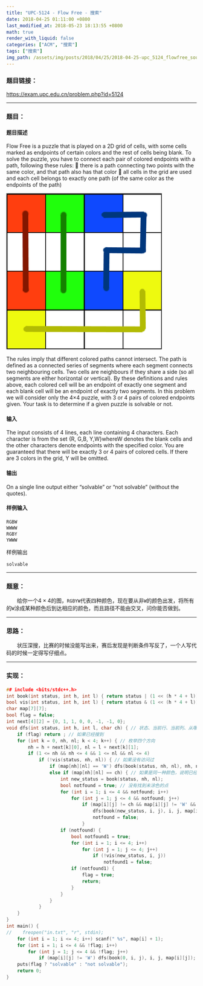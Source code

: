 ```yaml
---
title: "UPC-5124 - Flow Free - 搜索"
date: 2018-04-25 01:11:00 +0800
last_modified_at: 2018-05-23 18:13:55 +0800
math: true
render_with_liquid: false
categories: ["ACM", "搜索"]
tags: ["搜索"]
img_path: /assets/img/posts/2018/04/25/2018-04-25-upc_5124_flowfree_sou_suo/
---
```


### 题目链接：

https://exam.upc.edu.cn/problem.php?id=5124

---
### 题目：

#### 题目描述
Flow Free is a puzzle that is played on a 2D grid of cells, with some cells marked as endpoints of certain colors and the rest of cells being blank. To solve the puzzle, you have to connect each pair of colored endpoints with a path, following these rules:
 there is a path connecting two points with the same color, and that path also has that color
 all cells in the grid are used and each cell belongs to exactly one path (of the same color as the endpoints of the path)

![42a199e1fc75f63afd1d1e3205a60e64.png][1]

The rules imply that different colored paths cannot intersect.
The path is defined as a connected series of segments where each segment connects two neighbouring cells. Two cells are neighbours if they share a side (so all segments are either horizontal or vertical). By these definitions and rules above, each colored cell will be an endpoint of exactly one segment and each blank cell will be an endpoint of exactly two segments.
In this problem we will consider only the 4×4 puzzle, with 3 or 4 pairs of colored endpoints given.
Your task is to determine if a given puzzle is solvable or not.
#### 输入
The input consists of 4 lines, each line containing 4 characters. Each character is from the set {R, G,B, Y,W}whereW denotes the blank cells and the other characters denote endpoints with the specified color. You are guaranteed that there will be exactly 3 or 4 pairs of colored cells. If there are 3 colors in the grid, Y will be omitted.
#### 输出
On a single line output either “solvable” or “not solvable” (without the quotes).
#### 样例输入
```
RGBW
WWWW
RGBY
YWWW
```
样例输出
```
solvable
```

---
### 题意：

&emsp;&emsp;给你一个$4\times 4$的图，`RGBYW`代表四种颜色，现在要从非`W`的颜色出发，将所有的`W`涂成某种颜色后到达相应的颜色，而且路径不能由交叉，问你能否做到。

---
### 思路：

&emsp;&emsp;状压深搜，比赛的时候没能写出来，赛后发现是判断条件写反了，一个人写代码的时候一定得写仔细点。

---
### 实现：

```cpp
## include <bits/stdc++.h>
int book(int status, int h, int l) { return status | (1 << (h * 4 + l)); } // 返回某行某列的真值
bool vis(int status, int h, int l) { return status & (1 << (h * 4 + l)); } // 将某行某列标记为真
char map[7][7];
bool flag = false;
int next[4][2] = {0, 1, 1, 0, 0, -1, -1, 0};
void dfs(int status, int h, int l, char ch) { // 状态、当前行、当前列、从哪个字符出发开始搜的
    if (flag) return ; // 如果已经搜到
    for (int k = 0, nh, nl; k < 4; k++) { // 枚举四个方向
        nh = h + next[k][0], nl = l + next[k][1];
        if (1 <= nh && nh <= 4 && 1 <= nl && nl <= 4)
            if (!vis(status, nh, nl)) { // 如果没有访问过
                if (map[nh][nl] == 'W') dfs(book(status, nh, nl), nh, nl, ch); // 如果是白色，就继续涂色
                else if (map[nh][nl] == ch) { // 如果是同一种颜色，说明已经到了终点
                    int new_status = book(status, nh, nl);
                    bool notfound = true; // 没有找到未涂色的点
                    for (int i = 1; i <= 4 && notfound; i++)
                        for (int j = 1; j <= 4 && notfound; j++)
                            if (map[i][j] != ch && map[i][j] != 'W' && !vis(new_status, i, j)) {
                                dfs(book(new_status, i, j), i, j, map[i][j]);
                                notfound = false;
                            }
                    if (notfound) {
                        bool notfound1 = true;
                        for (int i = 1; i <= 4; i++)
                            for (int j = 1; j <= 4; j++)
                                if (!vis(new_status, i, j))
                                    notfound1 = false;
                        if (notfound1) {
                            flag = true;
                            return;
                        }
                    }
                }
            }
    }
}
int main() {
//    freopen("in.txt", "r", stdin);
    for (int i = 1; i <= 4; i++) scanf(" %s", map[i] + 1);
    for (int i = 1; i <= 4 && !flag; i++)
        for (int j = 1; j <= 4 && !flag; j++)
            if (map[i][j] != 'W') dfs(book(0, i, j), i, j, map[i][j]);
    puts(flag ? "solvable" : "not solvable");
    return 0;
}
```


  [1]: assets/img/posts/2018/04/25/2018-04-25-upc_5124_flowfree_sou_suo/42a199e1fc75f63afd1d1e3205a60e64.png